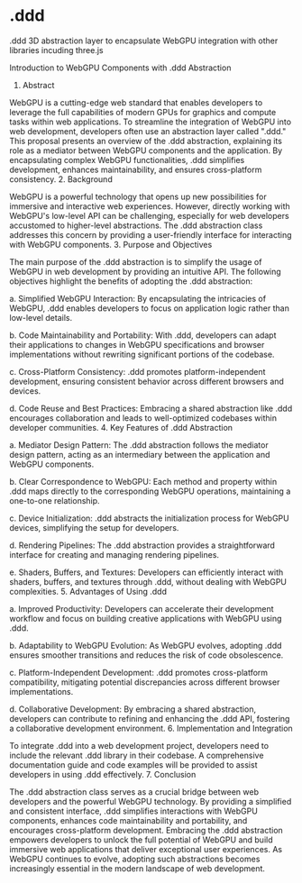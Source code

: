 # .ddd
.ddd  3D abstraction layer to encapsulate WebGPU integration with other libraries incuding three.js<br />

Introduction to WebGPU Components with .ddd Abstraction
1. Abstract

WebGPU is a cutting-edge web standard that enables developers to leverage the full capabilities of modern GPUs for graphics and compute tasks within web applications. To streamline the integration of WebGPU into web development, developers often use an abstraction layer called ".ddd." This proposal presents an overview of the .ddd abstraction, explaining its role as a mediator between WebGPU components and the application. By encapsulating complex WebGPU functionalities, .ddd simplifies development, enhances maintainability, and ensures cross-platform consistency.
2. Background

WebGPU is a powerful technology that opens up new possibilities for immersive and interactive web experiences. However, directly working with WebGPU's low-level API can be challenging, especially for web developers accustomed to higher-level abstractions. The .ddd abstraction class addresses this concern by providing a user-friendly interface for interacting with WebGPU components.
3. Purpose and Objectives

The main purpose of the .ddd abstraction is to simplify the usage of WebGPU in web development by providing an intuitive API. The following objectives highlight the benefits of adopting the .ddd abstraction:

a. Simplified WebGPU Interaction: By encapsulating the intricacies of WebGPU, .ddd enables developers to focus on application logic rather than low-level details.

b. Code Maintainability and Portability: With .ddd, developers can adapt their applications to changes in WebGPU specifications and browser implementations without rewriting significant portions of the codebase.

c. Cross-Platform Consistency: .ddd promotes platform-independent development, ensuring consistent behavior across different browsers and devices.

d. Code Reuse and Best Practices: Embracing a shared abstraction like .ddd encourages collaboration and leads to well-optimized codebases within developer communities.
4. Key Features of .ddd Abstraction

a. Mediator Design Pattern: The .ddd abstraction follows the mediator design pattern, acting as an intermediary between the application and WebGPU components.

b. Clear Correspondence to WebGPU: Each method and property within .ddd maps directly to the corresponding WebGPU operations, maintaining a one-to-one relationship.

c. Device Initialization: .ddd abstracts the initialization process for WebGPU devices, simplifying the setup for developers.

d. Rendering Pipelines: The .ddd abstraction provides a straightforward interface for creating and managing rendering pipelines.

e. Shaders, Buffers, and Textures: Developers can efficiently interact with shaders, buffers, and textures through .ddd, without dealing with WebGPU complexities.
5. Advantages of Using .ddd

a. Improved Productivity: Developers can accelerate their development workflow and focus on building creative applications with WebGPU using .ddd.

b. Adaptability to WebGPU Evolution: As WebGPU evolves, adopting .ddd ensures smoother transitions and reduces the risk of code obsolescence.

c. Platform-Independent Development: .ddd promotes cross-platform compatibility, mitigating potential discrepancies across different browser implementations.

d. Collaborative Development: By embracing a shared abstraction, developers can contribute to refining and enhancing the .ddd API, fostering a collaborative development environment.
6. Implementation and Integration

To integrate .ddd into a web development project, developers need to include the relevant .ddd library in their codebase. A comprehensive documentation guide and code examples will be provided to assist developers in using .ddd effectively.
7. Conclusion

The .ddd abstraction class serves as a crucial bridge between web developers and the powerful WebGPU technology. By providing a simplified and consistent interface, .ddd simplifies interactions with WebGPU components, enhances code maintainability and portability, and encourages cross-platform development. Embracing the .ddd abstraction empowers developers to unlock the full potential of WebGPU and build immersive web applications that deliver exceptional user experiences. As WebGPU continues to evolve, adopting such abstractions becomes increasingly essential in the modern landscape of web development.
